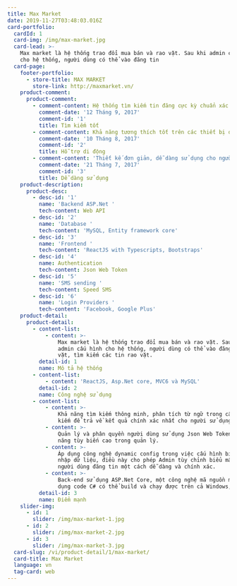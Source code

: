 ```yaml
---
title: Max Market
date: 2019-11-27T03:48:03.016Z
card-portfolio:
  cardId: 1
  card-img: /img/max-market.jpg
  card-lead: >-
    Max market là hệ thống trao đổi mua bán và rao vặt. Sau khi admin cấu hình
    cho hệ thống, người dùng có thể vào đăng tin 
  card-page:
    footer-portfolio:      
      - store-title: MAX MARKET
        store-link: http://maxmarket.vn/
    product-comment:
      product-comment:
        - comment-content: Hệ thống tìm kiếm tin đăng cực kỳ chuẩn xác và nhanh chóng
          comment-date: '12 Tháng 9, 2017'
          comment-id: '1'
          title: Tìm kiếm tốt
        - comment-content: Khả năng tương thích tốt trên các thiết bị di động
          comment-date: '10 Tháng 8, 2017'
          comment-id: '2'
          title: Hỗ trợ di động
        - comment-content: 'Thiết kế đơn giản, dễ dàng sử dụng cho người mới tiếp cận lần đầu'
          comment-date: '21 Tháng 7, 2017'
          comment-id: '3'
          title: Dễ dàng sử dụng
    product-description:
      product-desc:
        - desc-id: '1'
          name: 'Backend ASP.Net '
          tech-content: Web API
        - desc-id: '2'
          name: 'Database '
          tech-content: 'MySQL, Entity framework core'
        - desc-id: '3'
          name: 'Frontend '
          tech-content: 'ReactJS with Typescripts, Bootstraps'
        - desc-id: '4'
          name: Authentication
          tech-content: Json Web Token
        - desc-id: '5'
          name: 'SMS sending '
          tech-content: Speed SMS
        - desc-id: '6'
          name: 'Login Providers '
          tech-content: 'Facebook, Google Plus'
    product-detail:
      product-detail:
        - content-list:
            - content: >-
                Max market là hệ thống trao đổi mua bán và rao vặt. Sau khi
                admin cấu hình cho hệ thống, người dùng có thể vào đăng tin rao
                vặt, tìm kiếm các tin rao vặt.
          detail-id: 1
          name: Mô tả hệ thống
        - content-list:
            - content: 'ReactJS, Asp.Net core, MVC6 và MySQL'
          detail-id: 2
          name: Công nghệ sử dụng
        - content-list:
            - content: >-
                Khả năng tìm kiếm thông minh, phân tích từ ngữ trong câu tìm
                kiếm để trả về kết quả chính xác nhất cho người sử dụng.
            - content: >-
                Quản lý và phân quyền người dùng sử dụng Json Web Token cho khả
                năng tùy biến cao trong quản lý.
            - content: >-
                Áp dụng công nghệ dynamic config trong việc cấu hình biểu mẫu
                nhập dữ liệu, điều này cho phép Admin tùy chỉnh biểu mẫu khi
                người dùng đăng tin một cách dễ dàng và chính xác.
            - content: >-
                Back-end sử dụng ASP.Net Core, một công nghệ mã nguồn mở, sử
                dụng code C# có thể build và chạy được trên cả Windows, Linux
          detail-id: 3
          name: Điểm mạnh
    slider-img:
      - id: 1
        slider: /img/max-market-1.jpg
      - id: 2
        slider: /img/max-market-2.jpg
      - id: 3
        slider: /img/max-market-3.jpg
  card-slug: /vi/product-detail/1/max-market/
  card-title: Max Market
  language: vn
  tag-card: web
---
```


